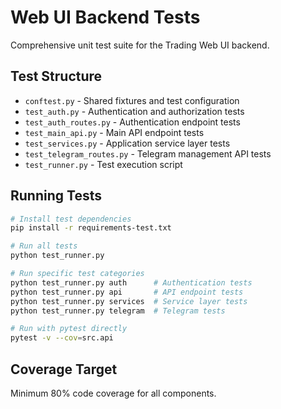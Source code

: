 # Web UI Backend Tests

Comprehensive unit test suite for the Trading Web UI backend.

## Test Structure

- `conftest.py` - Shared fixtures and test configuration
- `test_auth.py` - Authentication and authorization tests
- `test_auth_routes.py` - Authentication endpoint tests
- `test_main_api.py` - Main API endpoint tests
- `test_services.py` - Application service layer tests
- `test_telegram_routes.py` - Telegram management API tests
- `test_runner.py` - Test execution script

## Running Tests

```bash
# Install test dependencies
pip install -r requirements-test.txt

# Run all tests
python test_runner.py

# Run specific test categories
python test_runner.py auth      # Authentication tests
python test_runner.py api       # API endpoint tests
python test_runner.py services  # Service layer tests
python test_runner.py telegram  # Telegram tests

# Run with pytest directly
pytest -v --cov=src.api
```

## Coverage Target

Minimum 80% code coverage for all components.